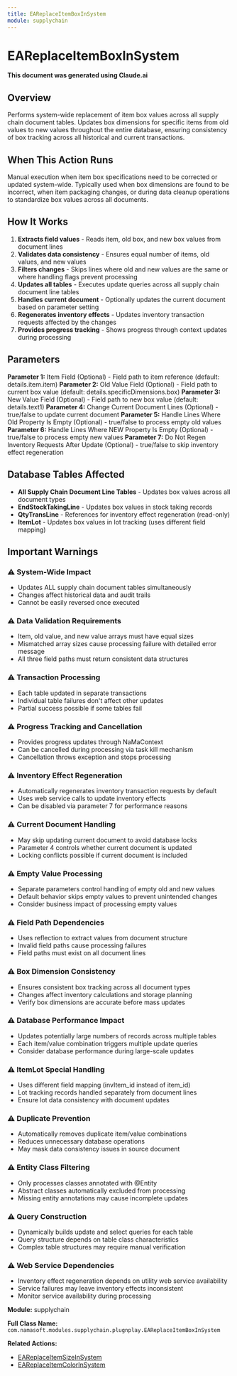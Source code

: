 ```yaml
---
title: EAReplaceItemBoxInSystem
module: supplychain
---
```



<div class='entity-flows'>

# EAReplaceItemBoxInSystem

**This document was generated using Claude.ai**

## Overview

Performs system-wide replacement of item box values across all supply chain document tables. Updates box dimensions for specific items from old values to new values throughout the entire database, ensuring consistency of box tracking across all historical and current transactions.

## When This Action Runs

Manual execution when item box specifications need to be corrected or updated system-wide. Typically used when box dimensions are found to be incorrect, when item packaging changes, or during data cleanup operations to standardize box values across all documents.

## How It Works

1. **Extracts field values** - Reads item, old box, and new box values from document lines
2. **Validates data consistency** - Ensures equal number of items, old values, and new values
3. **Filters changes** - Skips lines where old and new values are the same or where handling flags prevent processing
4. **Updates all tables** - Executes update queries across all supply chain document line tables
5. **Handles current document** - Optionally updates the current document based on parameter setting
6. **Regenerates inventory effects** - Updates inventory transaction requests affected by the changes
7. **Provides progress tracking** - Shows progress through context updates during processing

## Parameters

**Parameter 1:** Item Field (Optional) - Field path to item reference (default: details.item.item)
**Parameter 2:** Old Value Field (Optional) - Field path to current box value (default: details.specificDimensions.box)
**Parameter 3:** New Value Field (Optional) - Field path to new box value (default: details.text1)
**Parameter 4:** Change Current Document Lines (Optional) - true/false to update current document
**Parameter 5:** Handle Lines Where Old Property Is Empty (Optional) - true/false to process empty old values
**Parameter 6:** Handle Lines Where NEW Property Is Empty (Optional) - true/false to process empty new values
**Parameter 7:** Do Not Regen Inventory Requests After Update (Optional) - true/false to skip inventory effect regeneration

## Database Tables Affected

- **All Supply Chain Document Line Tables** - Updates box values across all document types
- **EndStockTakingLine** - Updates box values in stock taking records
- **QtyTransLine** - References for inventory effect regeneration (read-only)
- **ItemLot** - Updates box values in lot tracking (uses different field mapping)

## Important Warnings

### ⚠️ System-Wide Impact
- Updates ALL supply chain document tables simultaneously
- Changes affect historical data and audit trails
- Cannot be easily reversed once executed

### ⚠️ Data Validation Requirements
- Item, old value, and new value arrays must have equal sizes
- Mismatched array sizes cause processing failure with detailed error message
- All three field paths must return consistent data structures

### ⚠️ Transaction Processing
- Each table updated in separate transactions
- Individual table failures don't affect other updates
- Partial success possible if some tables fail

### ⚠️ Progress Tracking and Cancellation
- Provides progress updates through NaMaContext
- Can be cancelled during processing via task kill mechanism
- Cancellation throws exception and stops processing

### ⚠️ Inventory Effect Regeneration
- Automatically regenerates inventory transaction requests by default
- Uses web service calls to update inventory effects
- Can be disabled via parameter 7 for performance reasons

### ⚠️ Current Document Handling
- May skip updating current document to avoid database locks
- Parameter 4 controls whether current document is updated
- Locking conflicts possible if current document is included

### ⚠️ Empty Value Processing
- Separate parameters control handling of empty old and new values
- Default behavior skips empty values to prevent unintended changes
- Consider business impact of processing empty values

### ⚠️ Field Path Dependencies
- Uses reflection to extract values from document structure
- Invalid field paths cause processing failures
- Field paths must exist on all document lines

### ⚠️ Box Dimension Consistency
- Ensures consistent box tracking across all document types
- Changes affect inventory calculations and storage planning
- Verify box dimensions are accurate before mass updates

### ⚠️ Database Performance Impact
- Updates potentially large numbers of records across multiple tables
- Each item/value combination triggers multiple update queries
- Consider database performance during large-scale updates

### ⚠️ ItemLot Special Handling
- Uses different field mapping (invItem_id instead of item_id)
- Lot tracking records handled separately from document lines
- Ensure lot data consistency with document updates

### ⚠️ Duplicate Prevention
- Automatically removes duplicate item/value combinations
- Reduces unnecessary database operations
- May mask data consistency issues in source document

### ⚠️ Entity Class Filtering
- Only processes classes annotated with @Entity
- Abstract classes automatically excluded from processing
- Missing entity annotations may cause incomplete updates

### ⚠️ Query Construction
- Dynamically builds update and select queries for each table
- Query structure depends on table class characteristics
- Complex table structures may require manual verification

### ⚠️ Web Service Dependencies
- Inventory effect regeneration depends on utility web service availability
- Service failures may leave inventory effects inconsistent
- Monitor service availability during processing

**Module:** supplychain

**Full Class Name:** `com.namasoft.modules.supplychain.plugnplay.EAReplaceItemBoxInSystem`

**Related Actions:**
- [EAReplaceItemSizeInSystem](EAReplaceItemSizeInSystem.md)
- [EAReplaceItemColorInSystem](EAReplaceItemColorInSystem.md)


</div>

